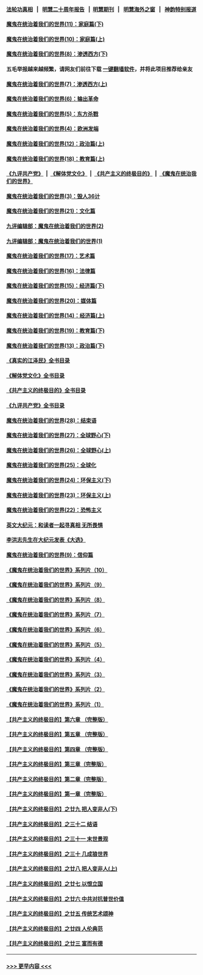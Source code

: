 #### [法轮功真相](https://github.com/gfw-breaker/truth/blob/master/README.md?t=0) &nbsp;&nbsp;|&nbsp;&nbsp; [明慧二十周年报告](https://github.com/gfw-breaker/mh-reports/blob/master/README.md?t=0) &nbsp;&nbsp;|&nbsp;&nbsp;[明慧期刊](https://github.com/gfw-breaker/mh-qikan) &nbsp;&nbsp;|&nbsp;&nbsp; [明慧海外之窗](https://github.com/gfw-breaker/mh-news/blob/master/README.md?t=0) &nbsp;&nbsp;|&nbsp;&nbsp; [神韵特别报道](https://github.com/gfw-breaker/mh-news/blob/master/shenyun.md?t=0)
#### [魔鬼在统治着我们的世界(11)：家庭篇(下)](../pages/nsc422/n10440961.md?t=12050801) 
#### [魔鬼在统治着我们的世界(10)：家庭篇(上)](../pages/nsc422/n10435448.md?t=12050801) 
#### [魔鬼在统治着我们的世界(8)：渗透西方(下)](../pages/nsc422/n10429603.md?t=12050801) 
#### 五毛举报越来越频繁，请网友们前往下载 [一键翻墙软件](https://github.com/gfw-breaker/ssr-accounts)，并将此项目推荐给亲友
#### [魔鬼在统治着我们的世界(7)：渗透西方(上)](../pages/nsc422/n10426013.md?t=12050801) 
#### [魔鬼在统治着我们的世界(6)：输出革命](../pages/nsc422/n10421536.md?t=12050801) 
#### [魔鬼在统治着我们的世界(5)：东方杀戮](../pages/nsc422/n10417707.md?t=12050801) 
#### [魔鬼在统治着我们的世界(4)：欧洲发端](../pages/nsc422/n10414890.md?t=12050801) 
#### [魔鬼在统治着我们的世界(12)：政治篇(上)](../pages/nsc422/n10444576.md?t=12050801) 
#### [魔鬼在统治着我们的世界(18)：教育篇(上)](../pages/nsc422/n10526970.md?t=12050801) 
#### [《九评共产党》](https://github.com/begood0513/9ping.md/blob/master/README.md) &nbsp;|&nbsp; [《解体党文化》](../../../../jtdwh.md/blob/master/README.md)  &nbsp;|&nbsp; [《共产主义的终极目的》](../../../../gczydzjmd.md/blob/master/README.md) &nbsp;|&nbsp; [《魔鬼在统治我们的世界》](../../../../mgztzwmdsj.md/blob/master/README.md) 
#### [魔鬼在统治着我们的世界(3)：毁人36计](../pages/nsc422/n10411583.md?t=12050801) 
#### [魔鬼在统治着我们的世界(21)：文化篇](../pages/nsc422/n10597706.md?t=12050801) 
#### [九评编辑部：魔鬼在统治着我们的世界(2)](../pages/nsc422/n10410036.md?t=12050801) 
#### [九评编辑部：魔鬼在统治着我们的世界(1)](../pages/nsc422/n10406825.md?t=12050801) 
#### [魔鬼在统治着我们的世界(17)：艺术篇](../pages/nsc422/n10499093.md?t=12050801) 
#### [魔鬼在统治着我们的世界(16)：法律篇](../pages/nsc422/n10485969.md?t=12050801) 
#### [魔鬼在统治着我们的世界(15)：经济篇(下)](../pages/nsc422/n10469975.md?t=12050801) 
#### [魔鬼在统治着我们的世界(20)：媒体篇](../pages/nsc422/n10586579.md?t=12050801) 
#### [魔鬼在统治着我们的世界(14)：经济篇(上)](../pages/nsc422/n10457370.md?t=12050801) 
#### [魔鬼在统治着我们的世界(19)：教育篇(下)](../pages/nsc422/n10564808.md?t=12050801) 
#### [魔鬼在统治着我们的世界(13)：政治篇(下)](../pages/nsc422/n10448270.md?t=12050801) 
#### [《真实的江泽民》全书目录](../pages/nsc422/n13721399.md?t=12050801) 
#### [《解体党文化》全书目录](../pages/nsc422/n13721157.md?t=12050801) 
#### [《共产主义的终极目的》全书目录](../pages/nsc422/n13721048.md?t=12050801) 
#### [《九评共产党》全书目录](../pages/nsc422/n13708085.md?t=12050801) 
#### [魔鬼在统治着我们的世界(28)：结束语](../pages/nsc422/n10936246.md?t=12050801) 
#### [魔鬼在统治着我们的世界(27)：全球野心(下)](../pages/nsc422/n10928319.md?t=12050801) 
#### [魔鬼在统治着我们的世界(26)：全球野心(上)](../pages/nsc422/n10900318.md?t=12050801) 
#### [魔鬼在统治着我们的世界(25)：全球化](../pages/nsc422/n10788205.md?t=12050801) 
#### [魔鬼在统治着我们的世界(24)：环保主义(下)](../pages/nsc422/n10695307.md?t=12050801) 
#### [魔鬼在统治着我们的世界(23)：环保主义(上)](../pages/nsc422/n10688613.md?t=12050801) 
#### [魔鬼在统治着我们的世界(22)：恐怖主义](../pages/nsc422/n10614727.md?t=12050801) 
#### [英文大纪元：和读者一起寻真相 无所畏惧](../pages/nsc422/n12542027.md?t=12050801) 
#### [李洪志先生在大纪元发表《大选》](../pages/nsc422/n12534746.md?t=12050801) 
#### [魔鬼在统治着我们的世界(9)：信仰篇](../pages/nsc422/n10432159.md?t=12050801) 
#### [《魔鬼在统治着我们的世界》系列片（10）](../pages/nsc422/n12292670.md?t=12050801) 
#### [《魔鬼在统治着我们的世界》系列片（9）](../pages/nsc422/n12290859.md?t=12050801) 
#### [《魔鬼在统治着我们的世界》系列片（8）](../pages/nsc422/n12287445.md?t=12050801) 
#### [《魔鬼在统治着我们的世界》系列片（7）](../pages/nsc422/n12283425.md?t=12050801) 
#### [《魔鬼在统治着我们的世界》系列片（6）](../pages/nsc422/n12282314.md?t=12050801) 
#### [《魔鬼在统治着我们的世界》系列片（5）](../pages/nsc422/n12281419.md?t=12050801) 
#### [《魔鬼在统治着我们的世界》系列片（4）](../pages/nsc422/n12274024.md?t=12050801) 
#### [《魔鬼在统治着我们的世界》系列片（3）](../pages/nsc422/n12271322.md?t=12050801) 
#### [《魔鬼在统治着我们的世界》系列片（2）](../pages/nsc422/n12269049.md?t=12050801) 
#### [《魔鬼在统治着我们的世界》系列片（1）](../pages/nsc422/n12267575.md?t=12050801) 
#### [【共产主义的终极目的】第六章 （完整版）](../pages/nsc422/n11428913.md?t=12050801) 
#### [【共产主义的终极目的】第五章 （完整版）](../pages/nsc422/n11428912.md?t=12050801) 
#### [【共产主义的终极目的】第四章 （完整版）](../pages/nsc422/n11428907.md?t=12050801) 
#### [【共产主义的终极目的】第三章（完整版）](../pages/nsc422/n11428848.md?t=12050801) 
#### [【共产主义的终极目的】第二章（完整版）](../pages/nsc422/n11428831.md?t=12050801) 
#### [【共产主义的终极目的】第一章（完整版）](../pages/nsc422/n11417651.md?t=12050801) 
#### [【共产主义的终极目的】之廿九 把人变非人(下)](../pages/nsc422/n11344140.md?t=12050801) 
#### [【共产主义的终极目的】之三十二 结语](../pages/nsc422/n11360535.md?t=12050801) 
#### [【共产主义的终极目的】之三十一 末世景观](../pages/nsc422/n11351129.md?t=12050801) 
#### [【共产主义的终极目的】之三十 几成狼世界](../pages/nsc422/n11348280.md?t=12050801) 
#### [【共产主义的终极目的】之廿八 把人变非人(上)](../pages/nsc422/n11340492.md?t=12050801) 
#### [【共产主义的终极目的】之廿七 以恨立国](../pages/nsc422/n11336944.md?t=12050801) 
#### [【共产主义的终极目的】之廿六 中共对抗普世价值](../pages/nsc422/n11324785.md?t=12050801) 
#### [【共产主义的终极目的】之廿五 传统艺术颂神](../pages/nsc422/n11296396.md?t=12050801) 
#### [【共产主义的终极目的】之廿四 人伦典范](../pages/nsc422/n11296397.md?t=12050801) 
#### [【共产主义的终极目的】之廿三 富而有德](../pages/nsc422/n11283598.md?t=12050801) 

----
#### [ >>> 更早内容 <<< ](../indexes/nsc422-earlier.md)
